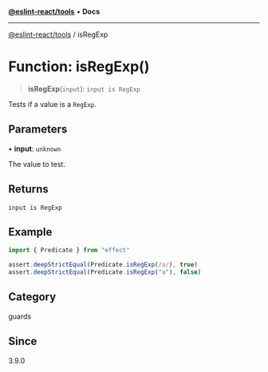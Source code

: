 [**@eslint-react/tools**](../README.md) • **Docs**

***

[@eslint-react/tools](../README.md) / isRegExp

# Function: isRegExp()

> **isRegExp**(`input`): `input is RegExp`

Tests if a value is a `RegExp`.

## Parameters

• **input**: `unknown`

The value to test.

## Returns

`input is RegExp`

## Example

```ts
import { Predicate } from "effect"

assert.deepStrictEqual(Predicate.isRegExp(/a/), true)
assert.deepStrictEqual(Predicate.isRegExp("a"), false)
```

## Category

guards

## Since

3.9.0
